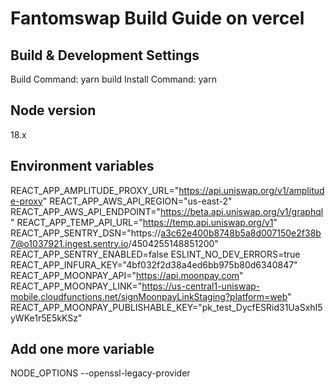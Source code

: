 # Fantomswap Build Guide on vercel

## Build & Development Settings

Build Command: yarn build
Install Command: yarn

## Node version

18.x

## Environment variables

REACT_APP_AMPLITUDE_PROXY_URL="https://api.uniswap.org/v1/amplitude-proxy"
REACT_APP_AWS_API_REGION="us-east-2"
REACT_APP_AWS_API_ENDPOINT="https://beta.api.uniswap.org/v1/graphql"
REACT_APP_TEMP_API_URL="https://temp.api.uniswap.org/v1"
REACT_APP_SENTRY_DSN="https://a3c62e400b8748b5a8d007150e2f38b7@o1037921.ingest.sentry.io/4504255148851200"
REACT_APP_SENTRY_ENABLED=false
ESLINT_NO_DEV_ERRORS=true
REACT_APP_INFURA_KEY="4bf032f2d38a4ed6bb975b80d6340847"
REACT_APP_MOONPAY_API="https://api.moonpay.com"
REACT_APP_MOONPAY_LINK="https://us-central1-uniswap-mobile.cloudfunctions.net/signMoonpayLinkStaging?platform=web"
REACT_APP_MOONPAY_PUBLISHABLE_KEY="pk_test_DycfESRid31UaSxhI5yWKe1r5E5kKSz"

## Add one more variable

NODE_OPTIONS  --openssl-legacy-provider